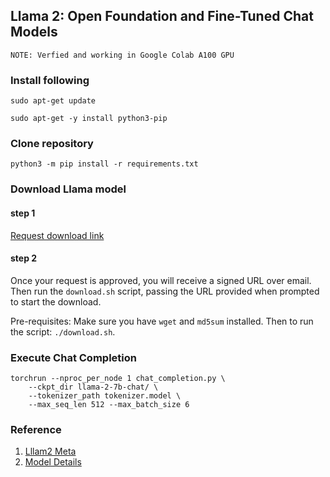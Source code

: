 ## Llama 2: Open Foundation and Fine-Tuned Chat Models 

`NOTE: Verfied and working in Google Colab A100 GPU`


### Install following

```
sudo apt-get update
```

```
sudo apt-get -y install python3-pip
```

### Clone repository 

```
python3 -m pip install -r requirements.txt

```

### Download Llama model

#### step 1
[Request download link](https://ai.meta.com/resources/models-and-libraries/llama-downloads/) 

#### step 2
Once your request is approved, you will receive a signed URL over email. 
Then run the `download.sh` script, passing the URL provided when prompted to start the download.

Pre-requisites: Make sure you have `wget` and `md5sum` installed. Then to run the script: `./download.sh`.

### Execute Chat Completion 
```
torchrun --nproc_per_node 1 chat_completion.py \
    --ckpt_dir llama-2-7b-chat/ \
    --tokenizer_path tokenizer.model \
    --max_seq_len 512 --max_batch_size 6
```

### Reference
1. [Lllam2 Meta](https://github.com/facebookresearch/llama)
2. [Model Details](https://github.com/facebookresearch/llama/blob/main/MODEL_CARD.md)
